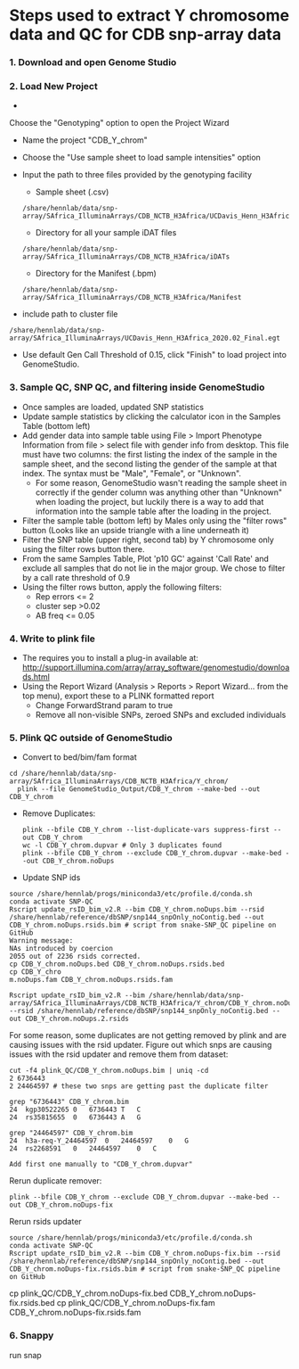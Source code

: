 
# Steps used to extract Y chromosome data and QC for CDB snp-array data

### 1. Download and open Genome Studio
### 2. Load New Project
-
Choose the "Genotyping" option to open the Project Wizard
- Name the project "CDB_Y_chrom"
- Choose the "Use sample sheet to load sample intensities" option
- Input the path to three files provided by the genotyping facility
    - Sample sheet (.csv)
    ```
    /share/hennlab/data/snp-array/SAfrica_IlluminaArrays/CDB_NCTB_H3Africa/UCDavis_Henn_H3Africa_2020.02_SampleSheet.csv
    ```
    - Directory for all your sample iDAT files
    ```
    /share/hennlab/data/snp-array/SAfrica_IlluminaArrays/CDB_NCTB_H3Africa/iDATs
    ```
    - Directory for the Manifest (.bpm)
    ```
    /share/hennlab/data/snp-array/SAfrica_IlluminaArrays/CDB_NCTB_H3Africa/Manifest
    ```

- include path to cluster file
```
/share/hennlab/data/snp-array/SAfrica_IlluminaArrays/UCDavis_Henn_H3Africa_2020.02_Final.egt
```
- Use default Gen Call Threshold of 0.15, click "Finish" to load project into GenomeStudio.

### 3. Sample QC, SNP QC, and filtering inside GenomeStudio

- Once samples are loaded, updated SNP statistics
- Update sample statistics by clicking the calculator icon in the Samples Table (bottom left)
- Add gender data into sample table using File > Import Phenotype Information from file > select file with gender info from desktop. This file must have two columns: the first listing the index of the sample in the sample sheet, and the second listing the gender of the sample at that index. The syntax must be "Male", "Female", or "Unknown".  
  - For some reason, GenomeStudio wasn't reading the sample sheet in correctly if the gender column was anything other than "Unknown" when loading the project, but luckily there is a way to add that information into the sample table after the loading in the project.
- Filter the sample table (bottom left) by Males only using the "filter rows" button (Looks like an upside triangle with a line underneath it)
- Filter the SNP table (upper right, second tab) by Y chromosome only using the filter rows button there.
- From the same Samples Table, Plot 'p10 GC' against 'Call Rate' and exclude all samples that do not lie in the major group. We chose to filter by a call rate threshold of 0.9
- Using the filter rows button, apply the following filters:
  - Rep errors <= 2
  - cluster sep >0.02  
  - AB freq <= 0.05

### 4. Write to plink file
- The requires you to install a plug-in available at: http://support.illumina.com/array/array_software/genomestudio/downloads.html
- Using the Report Wizard (Analysis > Reports > Report Wizard... from the top menu), export these to a PLINK formatted report
  - Change ForwardStrand param to true
  - Remove all non-visible SNPs, zeroed SNPs and excluded individuals

### 5. Plink QC outside of GenomeStudio
- Convert to bed/bim/fam format
```
cd /share/hennlab/data/snp-array/SAfrica_IlluminaArrays/CDB_NCTB_H3Africa/Y_chrom/
  plink --file GenomeStudio_Output/CDB_Y_chrom --make-bed --out CDB_Y_chrom
```
- Remove Duplicates:
  ```
  plink --bfile CDB_Y_chrom --list-duplicate-vars suppress-first --out CDB_Y_chrom
  wc -l CDB_Y_chrom.dupvar # Only 3 duplicates found
  plink --bfile CDB_Y_chrom --exclude CDB_Y_chrom.dupvar --make-bed --out CDB_Y_chrom.noDups
  ```
- Update SNP ids
```
source /share/hennlab/progs/miniconda3/etc/profile.d/conda.sh
conda activate SNP-QC
Rscript update_rsID_bim_v2.R --bim CDB_Y_chrom.noDups.bim --rsid /share/hennlab/reference/dbSNP/snp144_snpOnly_noContig.bed --out CDB_Y_chrom.noDups.rsids.bim # script from snake-SNP_QC pipeline on GitHub
Warning message:
NAs introduced by coercion
2055 out of 2236 rsids corrected.
cp CDB_Y_chrom.noDups.bed CDB_Y_chrom.noDups.rsids.bed
cp CDB_Y_chro
m.noDups.fam CDB_Y_chrom.noDups.rsids.fam
```

```
Rscript update_rsID_bim_v2.R --bim /share/hennlab/data/snp-array/SAfrica_IlluminaArrays/CDB_NCTB_H3Africa/Y_chrom/CDB_Y_chrom.noDups.2.bim --rsid /share/hennlab/reference/dbSNP/snp144_snpOnly_noContig.bed --out CDB_Y_chrom.noDups.2.rsids
```

For some reason, some duplicates are not getting removed by plink and are causing issues with the rsid updater.
Figure out which snps are causing issues with the rsid updater and remove them from dataset:

```
cut -f4 plink_QC/CDB_Y_chrom.noDups.bim | uniq -cd
2 6736443
2 24464597 # these two snps are getting past the duplicate filter

grep "6736443" CDB_Y_chrom.bim
24	kgp30522265	0	6736443	T	C
24	rs35815655	0	6736443	A	G

grep "24464597" CDB_Y_chrom.bim
24	h3a-req-Y_24464597	0	24464597	0	G
24	rs2268591	0	24464597	0	C

Add first one manually to "CDB_Y_chrom.dupvar"
```

Rerun duplicate remover:
```
plink --bfile CDB_Y_chrom --exclude CDB_Y_chrom.dupvar --make-bed --out CDB_Y_chrom.noDups-fix
```

Rerun rsids updater
```
source /share/hennlab/progs/miniconda3/etc/profile.d/conda.sh
conda activate SNP-QC
Rscript update_rsID_bim_v2.R --bim CDB_Y_chrom.noDups-fix.bim --rsid /share/hennlab/reference/dbSNP/snp144_snpOnly_noContig.bed --out CDB_Y_chrom.noDups-fix.rsids.bim # script from snake-SNP_QC pipeline on GitHub
```

cp plink_QC/CDB_Y_chrom.noDups-fix.bed CDB_Y_chrom.noDups-fix.rsids.bed
cp plink_QC/CDB_Y_chrom.noDups-fix.fam CDB_Y_chrom.noDups-fix.rsids.fam


### 6. Snappy


run snap
